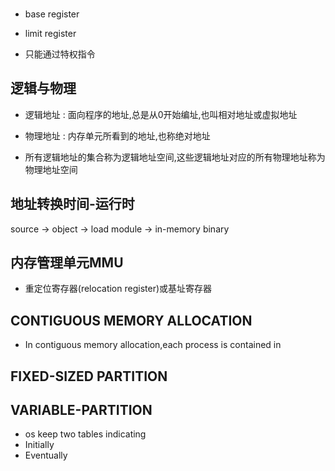 
###

- base register 
- limit register

- 只能通过特权指令

## 逻辑与物理

- 逻辑地址 : 面向程序的地址,总是从0开始编址,也叫相对地址或虚拟地址
- 物理地址 : 内存单元所看到的地址,也称绝对地址

- 所有逻辑地址的集合称为逻辑地址空间,这些逻辑地址对应的所有物理地址称为物理地址空间

## 地址转换时间-运行时


source -> object -> load module -> in-memory binary

## 内存管理单元MMU

- 重定位寄存器(relocation register)或基址寄存器

## CONTIGUOUS MEMORY ALLOCATION

- In contiguous memory allocation,each process is contained in 

## FIXED-SIZED PARTITION

## VARIABLE-PARTITION

- os keep two tables indicating 
- Initially
- Eventually

